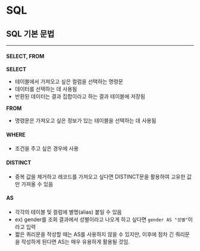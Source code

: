 # SQL
## SQL 기본 문법
---
#### SELECT, FROM
**SELECT**
- 테이블에서 가져오고 싶은 컬럼을 선택하는 명령문
- 데이터를 선택하는 데 사용됨
- 반환된 데이터는 결과 집합이라고 하는 결과 테이블에 저장됨

**FROM**
- 명령문은 가져오고 싶은 정보가 있는 테이블을 선택하는 데 사용됨

#### WHERE
- 조건을 주고 싶은 경우에 사용

#### DISTINCT
- 중복 값을 제거하고 레코드를 가져오고 싶다면 DISTINCT문을 활용하여 고유한 값만 가져올 수 있음

#### AS
- 각각의 테이블 및 컬럼에 별명(alias) 붙일 수 있음
- ex) gender를 조회 결과에서 성별이라고 나오게 하고 싶다면 `gender AS "성별"`이라고 입력
- 짧은 쿼리문을 작성할 때는 AS를 사용하지 않을 수 있지만, 이후에 점차 긴 쿼리문을 작성하게 된다면 AS는 매우 유용하게 활용될 것임.